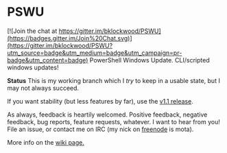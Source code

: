 # PSWU

[![Join the chat at https://gitter.im/bklockwood/PSWU](https://badges.gitter.im/Join%20Chat.svg)](https://gitter.im/bklockwood/PSWU?utm_source=badge&utm_medium=badge&utm_campaign=pr-badge&utm_content=badge)
PowerShell Windows Update. CLI/scripted windows updates!

**Status** This is my working branch which I *try* to keep in a usable state, but I may not always succeed.

If you want stability (but less features by far), use the [v1.1 release](https://github.com/bklockwood/PSWU/releases/tag/v1.1).

As always, feedback is heartily welcomed. Positive feedback, negative feedback, bug reports, feature requests, whatever. I want to hear from you! File an issue, or contact me on IRC (my nick on [freenode](http://freenode.net/) is mota).

More info on the [wiki page.](https://github.com/bklockwood/PSWU/wiki)
